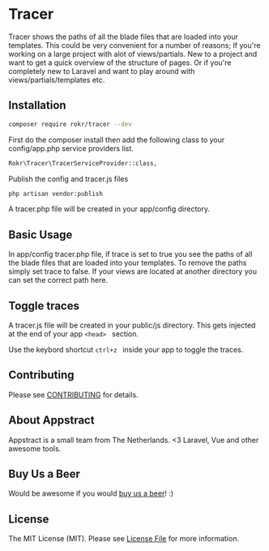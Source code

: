 # Tracer

Tracer shows the paths of all the blade files that are loaded into your templates. This could be very convenient for a number of reasons; If you're working on a large project with alot of views/partials. New to a project and want to get a quick overview of the structure of pages. Or if you're completely new to Laravel and want to play around with views/partials/templates etc.


## Installation

```sh
composer require rokr/tracer --dev
```

First do the composer install then add the following class to your config/app.php service providers list.
```sh
Rokr\Tracer\TracerServiceProvider::class,
```

Publish the config and tracer.js files
```sh
php artisan vendor:publish
```
A tracer.php file will be created in your app/config directory.


## Basic Usage

In app/config tracer.php file, if trace is set to true you see the paths of all the blade files that are loaded into your templates. To remove the paths simply set trace to false. If your views are located at another directory you can set the correct path here.


## Toggle traces

A tracer.js file will be created in your public/js directory. This gets injected at the end of your app ```<head> ``` section.

Use the keybord shortcut ```ctrl+z ``` inside your app to toggle the traces.


## Contributing

Please see [CONTRIBUTING](/CONTRIBUTING.md) for details.


## About Appstract

Appstract is a small team from The Netherlands. <3 Laravel, Vue and other awesome tools.


## Buy Us a Beer

Would be awesome if you would [buy us a beer](https://www.paypal.me/teamappstract/10)! :)


## License

The MIT License (MIT). Please see [License File](LICENSE.md) for more information.
